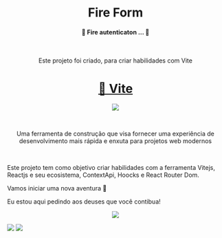 <h1 align="center">Fire Form</h1>

<h4 align="center"> 
	🚧  Fire autenticaton ...  🚧
</h4><br>
<p align="center">Este projeto foi criado, para criar habilidades com Vite</p>
<h1 align="center">
    <a href="https://vitejs.dev/guide/">🔗 Vite </a>
</h1>


<p align="center"><img src="https://media.giphy.com/media/mSKMcT3Xqe8s8/giphy.gif"/></p><br>

<p align="center">Uma ferramenta de construção que visa fornecer uma experiência de desenvolvimento mais rápida e enxuta para projetos web modernos </p><br>



Este projeto tem como objetivo criar habilidades com a ferramenta Vitejs, Reactjs e seu ecosistema, ContextApi, Hoocks e React Router Dom.<br>

Vamos iniciar uma nova aventura 🚀



Eu estou aqui pedindo aos deuses que você contibua! 

<p align="center"><img src="https://media.giphy.com/media/10kRzcdynCwUj6/giphy.gif"/></p>

[<img src="https://img.shields.io/badge/medium-%2312100E.svg?&style=for-the-badge&logo=medium&logoColor=white" />](https://devmarilia-frontend.medium.com/)  [<img src="https://img.shields.io/badge/linkedin-%230077B5.svg?&style=for-the-badge&logo=linkedin&logoColor=white" />](https://www.linkedin.com/in/mar%C3%ADlia-lemos-b2565316a/)
